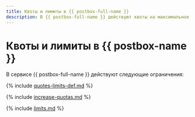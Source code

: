 ```yaml
---
title: Квоты и лимиты в {{ postbox-full-name }}
description: В {{ postbox-full-name }} действуют квоты на максимальное количество получателей и размер письма. Более подробно об ограничениях в сервисе вы узнаете из данной статьи.
---
```


# Квоты и лимиты в {{ postbox-name }}

В сервисе {{ postbox-full-name }} действуют следующие ограничения:

{% include [quotes-limits-def.md](../../_includes/quotes-limits-def.md) %}

{% include [increase-quotas.md](../../_includes/increase-quotas.md) %}

{% include [limits.md](../../_includes/postbox/postbox-limits.md) %}